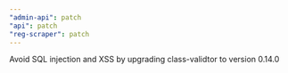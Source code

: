 ```yaml
---
"admin-api": patch
"api": patch
"reg-scraper": patch
---
```


Avoid SQL injection and XSS by upgrading class-validtor to version 0.14.0
